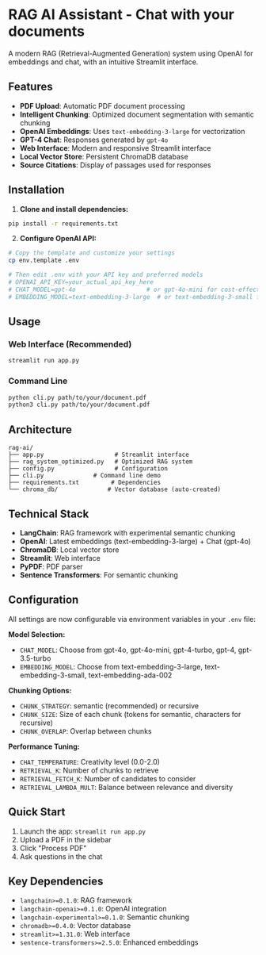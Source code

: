 # RAG AI Assistant - Chat with your documents

A modern RAG (Retrieval-Augmented Generation) system using OpenAI for embeddings and chat, with an intuitive Streamlit interface.

## Features

- **PDF Upload**: Automatic PDF document processing
- **Intelligent Chunking**: Optimized document segmentation with semantic chunking
- **OpenAI Embeddings**: Uses `text-embedding-3-large` for vectorization
- **GPT-4 Chat**: Responses generated by `gpt-4o`
- **Web Interface**: Modern and responsive Streamlit interface
- **Local Vector Store**: Persistent ChromaDB database
- **Source Citations**: Display of passages used for responses

## Installation

1. **Clone and install dependencies:**

```bash
pip install -r requirements.txt
```

2. **Configure OpenAI API:**

```bash
# Copy the template and customize your settings
cp env.template .env

# Then edit .env with your API key and preferred models
# OPENAI_API_KEY=your_actual_api_key_here
# CHAT_MODEL=gpt-4o                    # or gpt-4o-mini for cost-effective option
# EMBEDDING_MODEL=text-embedding-3-large  # or text-embedding-3-small for cost-effective option
```

## Usage

### Web Interface (Recommended)

```bash
streamlit run app.py
```

### Command Line

```bash
python cli.py path/to/your/document.pdf
python3 cli.py path/to/your/document.pdf
```

## Architecture

```
rag-ai/
├── app.py                    # Streamlit interface
├── rag_system_optimized.py   # Optimized RAG system
├── config.py                 # Configuration
├── cli.py              # Command line demo
├── requirements.txt         # Dependencies
└── chroma_db/              # Vector database (auto-created)
```

## Technical Stack

- **LangChain**: RAG framework with experimental semantic chunking
- **OpenAI**: Latest embeddings (text-embedding-3-large) + Chat (gpt-4o)
- **ChromaDB**: Local vector store
- **Streamlit**: Web interface
- **PyPDF**: PDF parser
- **Sentence Transformers**: For semantic chunking

## Configuration

All settings are now configurable via environment variables in your `.env` file:

**Model Selection:**

- `CHAT_MODEL`: Choose from gpt-4o, gpt-4o-mini, gpt-4-turbo, gpt-4, gpt-3.5-turbo
- `EMBEDDING_MODEL`: Choose from text-embedding-3-large, text-embedding-3-small, text-embedding-ada-002

**Chunking Options:**

- `CHUNK_STRATEGY`: semantic (recommended) or recursive
- `CHUNK_SIZE`: Size of each chunk (tokens for semantic, characters for recursive)
- `CHUNK_OVERLAP`: Overlap between chunks

**Performance Tuning:**

- `CHAT_TEMPERATURE`: Creativity level (0.0-2.0)
- `RETRIEVAL_K`: Number of chunks to retrieve
- `RETRIEVAL_FETCH_K`: Number of candidates to consider
- `RETRIEVAL_LAMBDA_MULT`: Balance between relevance and diversity

## Quick Start

1. Launch the app: `streamlit run app.py`
2. Upload a PDF in the sidebar
3. Click "Process PDF"
4. Ask questions in the chat

## Key Dependencies

- `langchain>=0.1.0`: RAG framework
- `langchain-openai>=0.1.0`: OpenAI integration
- `langchain-experimental>=0.1.0`: Semantic chunking
- `chromadb>=0.4.0`: Vector database
- `streamlit>=1.31.0`: Web interface
- `sentence-transformers>=2.5.0`: Enhanced embeddings
